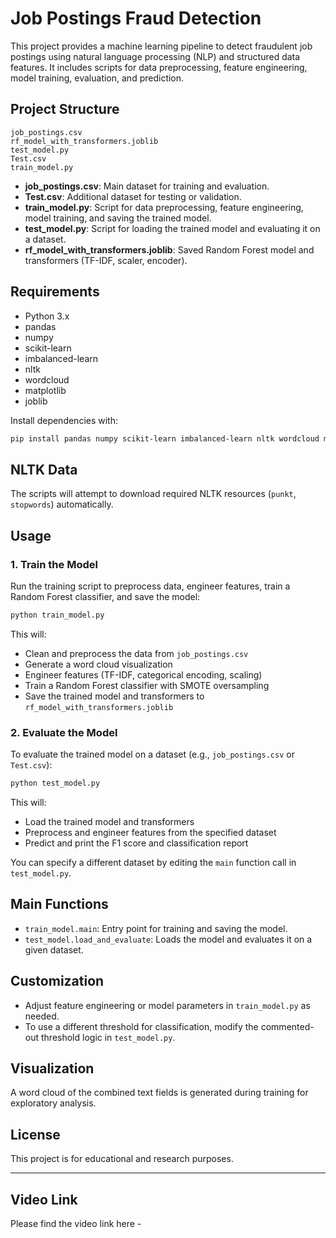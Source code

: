# Job Postings Fraud Detection

This project provides a machine learning pipeline to detect fraudulent job postings using natural language processing (NLP) and structured data features. It includes scripts for data preprocessing, feature engineering, model training, evaluation, and prediction.

## Project Structure

```
job_postings.csv
rf_model_with_transformers.joblib
test_model.py
Test.csv
train_model.py
```

- **job_postings.csv**: Main dataset for training and evaluation.
- **Test.csv**: Additional dataset for testing or validation.
- **train_model.py**: Script for data preprocessing, feature engineering, model training, and saving the trained model.
- **test_model.py**: Script for loading the trained model and evaluating it on a dataset.
- **rf_model_with_transformers.joblib**: Saved Random Forest model and transformers (TF-IDF, scaler, encoder).

## Requirements

- Python 3.x
- pandas
- numpy
- scikit-learn
- imbalanced-learn
- nltk
- wordcloud
- matplotlib
- joblib

Install dependencies with:

```sh
pip install pandas numpy scikit-learn imbalanced-learn nltk wordcloud matplotlib joblib
```

## NLTK Data

The scripts will attempt to download required NLTK resources (`punkt`, `stopwords`) automatically.

## Usage

### 1. Train the Model

Run the training script to preprocess data, engineer features, train a Random Forest classifier, and save the model:

```sh
python train_model.py
```

This will:
- Clean and preprocess the data from `job_postings.csv`
- Generate a word cloud visualization
- Engineer features (TF-IDF, categorical encoding, scaling)
- Train a Random Forest classifier with SMOTE oversampling
- Save the trained model and transformers to `rf_model_with_transformers.joblib`

### 2. Evaluate the Model

To evaluate the trained model on a dataset (e.g., `job_postings.csv` or `Test.csv`):

```sh
python test_model.py
```

This will:
- Load the trained model and transformers
- Preprocess and engineer features from the specified dataset
- Predict and print the F1 score and classification report

You can specify a different dataset by editing the `main` function call in `test_model.py`.

## Main Functions

- `train_model.main`: Entry point for training and saving the model.
- `test_model.load_and_evaluate`: Loads the model and evaluates it on a given dataset.

## Customization

- Adjust feature engineering or model parameters in `train_model.py` as needed.
- To use a different threshold for classification, modify the commented-out threshold logic in `test_model.py`.

## Visualization

A word cloud of the combined text fields is generated during training for exploratory analysis.

## License

This project is for educational and research purposes.

---

## Video Link

Please find the video link here - 